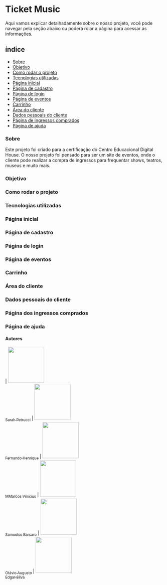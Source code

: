 # Ticket Music
Aqui vamos explicar detalhadamente sobre o nosso projeto, você pode navegar pela seção abaixo ou poderá rolar a página para acessar as informações.

## índice
* [Sobre](#Sobre)
* [Objetivo](#Objetivo)
* [Como rodar o projeto](#Como-rodar-o-projeto)
* [Tecnologias utilizadas](#Tecnologias-utilizadas)
* [Página inicial](#Página-inicial)
* [Página de cadastro](#Página-de-cadastro)
* [Página de login](#Página-de-login)
* [Página de eventos](#Página-de-eventos)
* [Carrinho](#Carrinho)
* [Área do cliente](#Área-do-cliente)
* [Dados pessoais do cliente](#Dados-pessoais-do-cliente)
* [Página de ingressos comprados](#Página-de-ingressos-comprados)
* [Página de ajuda](#Página-de-ajuda)



### Sobre
Este projeto foi criado para a certificação do Centro Educacional Digital House. O nosso projeto foi pensado para ser um site de eventos, onde o cliente pode realizar a compra de ingressos para frequentar shows, teatros, museus e muito mais.

### Objetivo

### Como rodar o projeto

### Tecnologias utilizadas

### Página inicial

### Página de cadastro

### Página de login

### Página de eventos

### Carrinho

### Área do cliente

### Dados pessoais do cliente

### Página dos ingressos comprados

### Página de ajuda

#### Autores
| [<img src="https://avatars.githubusercontent.com/u/83620260?v=4" width=115><br><sub>Sarah Petrucci</sub>](https://github.com/petrucc1)
| [<img src="https://avatars.githubusercontent.com/u/60219108?v=4" width=115><br><sub>Fernando Henrique</sub>](https://github.com/TI-fernando)
| [<img src="https://avatars.githubusercontent.com/u/88207708?v=4" width=115><br><sub>MMarcos Vinicius</sub>](https://github.com/mvrudies)
| [<img src="https://avatars.githubusercontent.com/u/90662109?v=4" width=115><br><sub>Samuelso Barcaro</sub>](https://github.com/SamuelsoBarcaro)
| [<img src="https://avatars.githubusercontent.com/u/89616216?v=4" width=115><br><sub>Otávio Augusto</sub>](https://github.com/taaavio)
| [<img src="https://avatars.githubusercontent.com/u/89167172?v=4" width=115><br><sub>Edgar Silva</sub>](https://github.com/edgarsilva89)